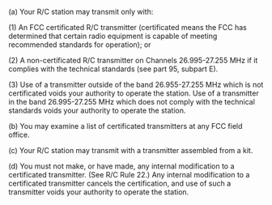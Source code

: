(a) Your R/C station may transmit only with:

(1) An FCC certificated R/C transmitter (certificated means the FCC has determined that certain radio equipment is capable of meeting recommended standards for operation); or

(2) A non-certificated R/C transmitter on Channels 26.995-27.255 MHz if it complies with the technical standards (see part 95, subpart E).

(3) Use of a transmitter outside of the band 26.955-27.255 MHz which is not certificated voids your authority to operate the station. Use of a transmitter in the band 26.995-27.255 MHz which does not comply with the technical standards voids your authority to operate the station.

(b) You may examine a list of certificated transmitters at any FCC field office.

(c) Your R/C station may transmit with a transmitter assembled from a kit.

(d) You must not make, or have made, any internal modification to a certificated transmitter. (See R/C Rule 22.) Any internal modification to a certificated transmitter cancels the certification, and use of such a transmitter voids your authority to operate the station.

